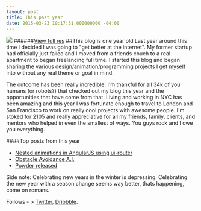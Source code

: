 ```yaml
---
layout: post
title: This past year
date: 2015-03-23 10:17:31.000000000 -04:00
---
```

![](/content/images/2015/Mar/yearreview.png)
######[View full res](http://i.imgur.com/IyeQpxD.png)
##This blog is one year old
Last  year around this time I decided I was going to "get better at the internet". My former startup had officially just failed and I moved from a friends couch to a real apartment to began freelancing full time. I started this blog and began sharing the various design/animation/programming projects I get myself into without any real theme or goal in mind.

The outcome has been really incredible. I'm thankful for all 34k of you humans (or robots?) that checked out my blog this year and the opportunities that have come from that. Living and working in NYC has been amazing and this year I was fortunate enough to travel to London and San Francisco to work on really cool projects with awesome people. I'm stoked for 2105 and really appreciative for all my friends, family, clients, and mentors who helped in even the smallest of ways. You guys rock and I owe you everything.

####Top posts from this year
 
* [Nested animations in AngularJS using ui-router](http://thewaterbear.com/nested-animations-in-angularjs-using-ui-router/)
* [Obstacle Avoidance A.I.](http://thewaterbear.com/obstacle-avoidance-a-i/)
* [Powder released](http://thewaterbear.com/powder-released/)


Side note: Celebrating new years in the winter is depressing. Celebrating the new year with a season change seems way better, thats happening, come on romans.

Follows - > [Twitter](https://twitter.com/davechenell), [Dribbble](https://dribbble.com/dchen).
